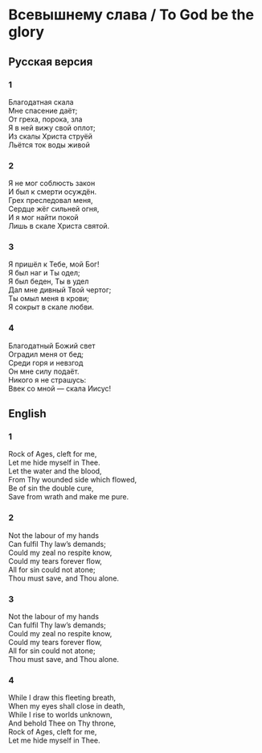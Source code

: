# Всевышнему слава / To God be the glory  
## Русская версия  

### 1
Благодатная скала  
Мне спасение даёт;  
От греха, порока, зла  
Я в ней вижу свой оплот;  
Из скалы Христа струёй  
Льётся ток воды живой  

### 2
Я не мог соблюсть закон  
И был к смерти осуждён.  
Грех преследовал меня,  
Сердце жёг сильней огня,  
И я мог найти покой  
Лишь в скале Христа святой.  

### 3
Я пришёл к Тебе, мой Бог!  
Я был наг и Ты одел;  
Я был беден, Ты в удел  
Дал мне дивный Твой чертог;  
Ты омыл меня в крови;  
Я сокрыт в скале любви.  

### 4
Благодатный Божий свет  
Оградил меня от бед;  
Среди горя и невзгод  
Он мне силу подаёт.  
Никого я не страшусь:  
Ввек со мной — скала Иисус!  

## English

### 1
Rock of Ages, cleft for me,  
Let me hide myself in Thee.  
Let the water and the blood,  
From Thy wounded side which flowed,  
Be of sin the double cure,  
Save from wrath and make me pure.
### 2  
Not the labour of my hands  
Can fulfil Thy law’s demands;  
Could my zeal no respite know,  
Could my tears forever flow,  
All for sin could not atone;  
Thou must save, and Thou alone.  
### 3
Not the labour of my hands  
Can fulfil Thy law’s demands;  
Could my zeal no respite know,  
Could my tears forever flow,  
All for sin could not atone;  
Thou must save, and Thou alone.  
### 4
While I draw this fleeting breath,  
When my eyes shall close in death,  
While I rise to worlds unknown,  
And behold Thee on Thy throne,  
Rock of Ages, cleft for me,  
Let me hide myself in Thee.  
